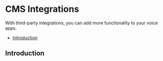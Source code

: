 # CMS Integrations

With third-party integrations, you can add more functionality to your voice apps.

* [Introduction](#introduction)


## Introduction



<!--[metadata]: {"description": "Voice analytics, databases, and more third-party integrations for building voice apps with Jovo",
"route": "cms" }-->
